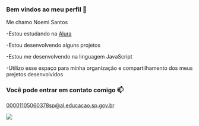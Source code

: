 ### Bem vindos ao meu perfil 💛

Me chamo Noemi Santos

-Estou estudando na [Alura](https://www.alura.com.br)

-Estou desenvolvendo alguns projetos

-Estou me desenvolvendo na linguagem JavaScript

-Utilizo esse espaço para minha organização e compartilhamento dos meus prejetos desenvolvidos

### Você pode entrar em contato comigo 📫

00001105060378sp@al.educacao.sp.gov.br

![](https://media1.tenor.com/m/jYNBee24JGkAAAAC/thank-you-love-you.gif) 


